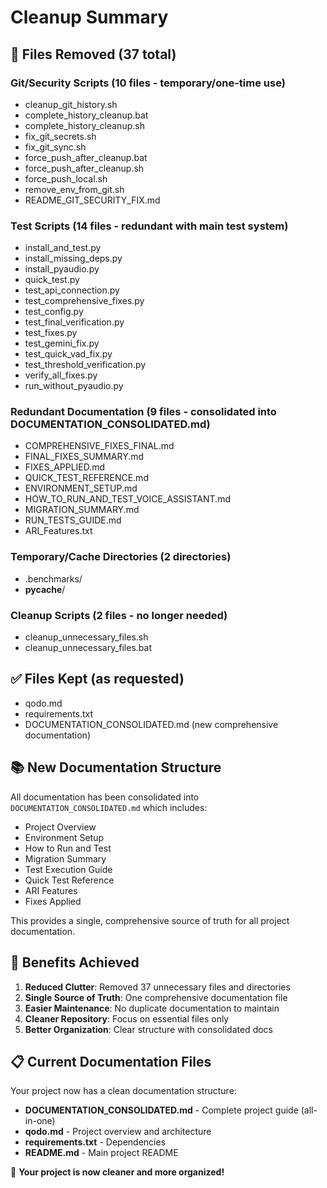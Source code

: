 # Cleanup Summary

## 🧹 Files Removed (37 total)

### Git/Security Scripts (10 files - temporary/one-time use)
- cleanup_git_history.sh
- complete_history_cleanup.bat
- complete_history_cleanup.sh
- fix_git_secrets.sh
- fix_git_sync.sh
- force_push_after_cleanup.bat
- force_push_after_cleanup.sh
- force_push_local.sh
- remove_env_from_git.sh
- README_GIT_SECURITY_FIX.md

### Test Scripts (14 files - redundant with main test system)
- install_and_test.py
- install_missing_deps.py
- install_pyaudio.py
- quick_test.py
- test_api_connection.py
- test_comprehensive_fixes.py
- test_config.py
- test_final_verification.py
- test_fixes.py
- test_gemini_fix.py
- test_quick_vad_fix.py
- test_threshold_verification.py
- verify_all_fixes.py
- run_without_pyaudio.py

### Redundant Documentation (9 files - consolidated into DOCUMENTATION_CONSOLIDATED.md)
- COMPREHENSIVE_FIXES_FINAL.md
- FINAL_FIXES_SUMMARY.md
- FIXES_APPLIED.md
- QUICK_TEST_REFERENCE.md
- ENVIRONMENT_SETUP.md
- HOW_TO_RUN_AND_TEST_VOICE_ASSISTANT.md
- MIGRATION_SUMMARY.md
- RUN_TESTS_GUIDE.md
- ARI_Features.txt

### Temporary/Cache Directories (2 directories)
- .benchmarks/
- __pycache__/

### Cleanup Scripts (2 files - no longer needed)
- cleanup_unnecessary_files.sh
- cleanup_unnecessary_files.bat

## ✅ Files Kept (as requested)
- qodo.md
- requirements.txt
- DOCUMENTATION_CONSOLIDATED.md (new comprehensive documentation)

## 📚 New Documentation Structure

All documentation has been consolidated into `DOCUMENTATION_CONSOLIDATED.md` which includes:
- Project Overview
- Environment Setup
- How to Run and Test
- Migration Summary
- Test Execution Guide
- Quick Test Reference
- ARI Features
- Fixes Applied

This provides a single, comprehensive source of truth for all project documentation.

## 🎯 Benefits Achieved

1. **Reduced Clutter**: Removed 37 unnecessary files and directories
2. **Single Source of Truth**: One comprehensive documentation file
3. **Easier Maintenance**: No duplicate documentation to maintain
4. **Cleaner Repository**: Focus on essential files only
5. **Better Organization**: Clear structure with consolidated docs

## 📋 Current Documentation Files

Your project now has a clean documentation structure:
- **DOCUMENTATION_CONSOLIDATED.md** - Complete project guide (all-in-one)
- **qodo.md** - Project overview and architecture
- **requirements.txt** - Dependencies
- **README.md** - Main project README

🎉 **Your project is now cleaner and more organized!**